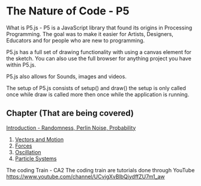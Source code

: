 # The Nature of Code - P5
What is P5.js - P5 is a JavaScript library that found its origins in Processing Programming. The goal was to make it easier for Artists, Designers, Educators and for people who are new to programming.

P5.js has a full set of drawing functionality with using a canvas element for the sketch. You can also use the full browser for anything project you have within P5.js.

P5.js also allows for Sounds, images and videos.

The setup of P5.js consists of setup() and draw() the setup is only called once while draw is called more then once while the application is running.

## Chapter (That are being covered)
[Introduction - Randomness, Perlin Noise, Probability](introduction/)
1. [Vectors and Motion](01_Vectors/)
2. [Forces](02_Forces/)
3. [Oscillation](03_Oscillation/)
4. [Particle Systems](04_Particle_Systems/)

The  coding Train - CA2
The coding train are tutorials done through YouTube https://www.youtube.com/channel/UCvjgXvBlbQiydffZU7m1_aw 
